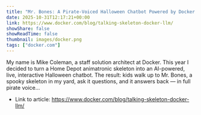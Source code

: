 ```yaml
---
title: "Mr. Bones: A Pirate-Voiced Halloween Chatbot Powered by Docker Model Runner"
date: 2025-10-31T12:17:21+00:00
link: https://www.docker.com/blog/talking-skeleton-docker-llm/
showShare: false
showReadTime: false
thumbnail: images/docker.png
tags: ["docker.com"]
---
```

My name is Mike Coleman, a staff solution architect at Docker. This year I decided to turn a Home Depot animatronic skeleton into an AI-powered,  live, interactive Halloween chatbot. The result: kids walk up to Mr. Bones, a spooky skeleton in my yard, ask it questions, and it answers back — in full pirate voice...

- Link to article: https://www.docker.com/blog/talking-skeleton-docker-llm/